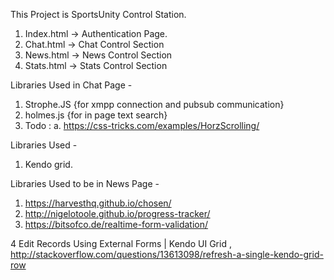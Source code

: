 This Project is SportsUnity Control Station.

1. Index.html -> Authentication Page.
2. Chat.html -> Chat Control Section
3. News.html -> News Control Section
4. Stats.html -> Stats Control Section



Libraries Used in Chat Page -
1. Strophe.JS {for xmpp connection and pubsub communication}
2. holmes.js {for in page text search}
3. Todo :
   a. https://css-tricks.com/examples/HorzScrolling/ 


Libraries Used -
1. Kendo grid.

Libraries Used to be in News Page -
1. https://harvesthq.github.io/chosen/
2. http://nigelotoole.github.io/progress-tracker/
3. https://bitsofco.de/realtime-form-validation/

4 Edit Records Using External Forms | Kendo UI Grid , http://stackoverflow.com/questions/13613098/refresh-a-single-kendo-grid-row
